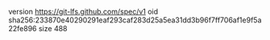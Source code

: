 version https://git-lfs.github.com/spec/v1
oid sha256:233870e40290291eaf293caf283d25a5ea31dd3b96f7ff706af1e9f5a22fe896
size 488
